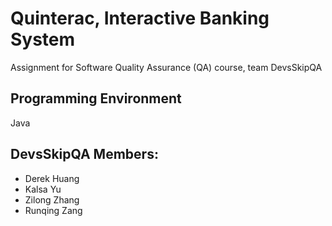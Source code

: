 # Quinterac, Interactive Banking System
Assignment for Software Quality Assurance (QA) course, team DevsSkipQA

Programming Environment
--------------------------
Java

DevsSkipQA Members:
--------------------------
- Derek Huang
- Kalsa Yu
- Zilong Zhang
- Runqing Zang

